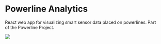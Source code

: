 # Powerline Analytics

React web app for visualizing smart sensor data placed on powerlines.  Part of the Powerline Project.

![](images/powerline-analytics.png)


